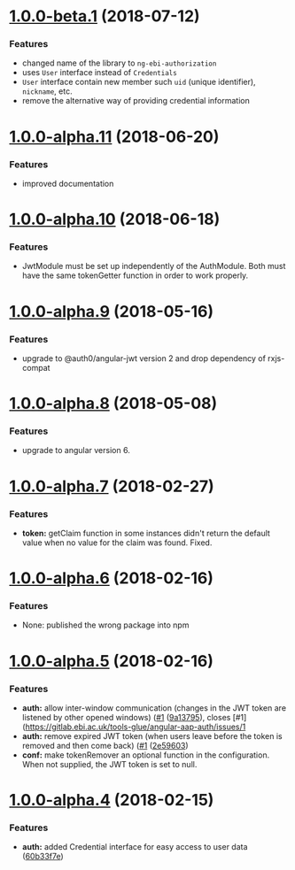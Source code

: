 <a name="1.0.0-beta.1"></a>
# [1.0.0-beta.1](https://gitlab.ebi.ac.uk/tools-glue/ng-ebi-authorization/compare/1.0.0-alpha.11...1.0.0-beta.1) (2018-07-12)

### Features
* changed name of the library to `ng-ebi-authorization`
* uses `User` interface instead of `Credentials`
* `User` interface contain new member such  `uid` (unique identifier),
  `nickname`, etc.
* remove the alternative way of providing credential information

<a name="1.0.0-alpha.11"></a>
# [1.0.0-alpha.11](https://gitlab.ebi.ac.uk/tools-glue/ng-ebi-authorization/compare/1.0.0-alpha.10...1.0.0-alpha.11) (2018-06-20)

### Features
* improved documentation

<a name="1.0.0-alpha.10"></a>
# [1.0.0-alpha.10](https://gitlab.ebi.ac.uk/tools-glue/ng-ebi-authorization/compare/1.0.0-alpha.9...1.0.0-alpha.10) (2018-06-18)

### Features
* JwtModule must be set up independently of the AuthModule. Both must have the
  same tokenGetter function in order to work properly.

<a name="1.0.0-alpha.9"></a>
# [1.0.0-alpha.9](https://gitlab.ebi.ac.uk/tools-glue/ng-ebi-authorization/compare/1.0.0-alpha.8...1.0.0-alpha.9) (2018-05-16)

### Features
* upgrade to @auth0/angular-jwt version 2 and drop dependency of rxjs-compat

<a name="1.0.0-alpha.8"></a>
# [1.0.0-alpha.8](https://gitlab.ebi.ac.uk/tools-glue/ng-ebi-authorization/compare/1.0.0-alpha.7...1.0.0-alpha.8) (2018-05-08)

### Features
* upgrade to angular version 6.

<a name="1.0.0-alpha.7"></a>
# [1.0.0-alpha.7](https://gitlab.ebi.ac.uk/tools-glue/ng-ebi-authorization/compare/1.0.0-alpha.6...1.0.0-alpha.7) (2018-02-27)

### Features
* **token:** getClaim function in some instances didn't return the default value
    when no value for the claim was found. Fixed.

<a name="1.0.0-alpha.6"></a>
# [1.0.0-alpha.6](https://gitlab.ebi.ac.uk/tools-glue/ng-ebi-authorization/compare/1.0.0-alpha.5...1.0.0-alpha.6) (2018-02-16)

### Features
* None: published the wrong package into npm

<a name="1.0.0-alpha.5"></a>
# [1.0.0-alpha.5](https://gitlab.ebi.ac.uk/tools-glue/ng-ebi-authorization/compare/1.0.0-alpha.4...1.0.0-alpha.5) (2018-02-16)

### Features

* **auth:** allow inter-window communication (changes in the JWT token are listened by other opened windows) ([#1](https://gitlab.ebi.ac.uk/tools-glue/ng-ebi-authorization/issues/1) ([9a13795](https://gitlab.ebi.ac.uk/tools-glue/angular-aap-auth/commit/9a13795)), closes [#1](https://gitlab.ebi.ac.uk/tools-glue/angular-aap-auth/issues/1
* **auth:** remove expired JWT token (when users leave before the token is removed and then come back) ([#1](https://gitlab.ebi.ac.uk/tools-glue/ng-ebi-authorization/issues/1) ([2e59603](https://gitlab.ebi.ac.uk/tools-glue/angular-aap-auth/commit/2e59603))
* **conf:** make tokenRemover an optional function in the configuration. When
    not supplied, the JWT token is set to null.


<a name="1.0.0-alpha.4"></a>
# [1.0.0-alpha.4](https://gitlab.ebi.ac.uk/tools-glue/ng-ebi-authorization/compare/1.0.0-alpha.3...1.0.0-alpha.4) (2018-02-15)

### Features

* **auth:** added Credential interface for easy access to user data ([60b33f7e](https://gitlab.ebi.ac.uk/tools-glue/ng-ebi-authorization/commit/60b33f7e))
